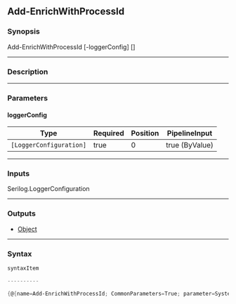 Add-EnrichWithProcessId
-----------------------

### Synopsis

Add-EnrichWithProcessId [-loggerConfig] <LoggerConfiguration> [<CommonParameters>]

---

### Description

---

### Parameters
#### **loggerConfig**

|Type                   |Required|Position|PipelineInput |
|-----------------------|--------|--------|--------------|
|`[LoggerConfiguration]`|true    |0       |true (ByValue)|

---

### Inputs
Serilog.LoggerConfiguration

---

### Outputs
* [Object](https://learn.microsoft.com/en-us/dotnet/api/System.Object)

---

### Syntax
```PowerShell
syntaxItem
```
```PowerShell
----------
```
```PowerShell
{@{name=Add-EnrichWithProcessId; CommonParameters=True; parameter=System.Object[]}}
```
